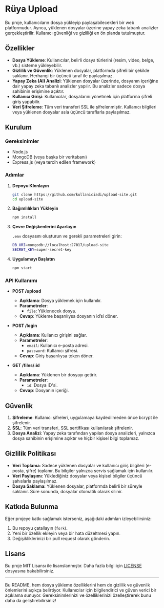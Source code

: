 
# Rüya Upload

Bu proje, kullanıcıların dosya yükleyip paylaşabilecekleri bir web platformudur. Ayrıca, yüklenen dosyalar üzerine yapay zeka tabanlı analizler gerçekleştirilir. Kullanıcı güvenliği ve gizliliği en ön planda tutulmuştur.

## Özellikler

- **Dosya Yükleme**: Kullanıcılar, belirli dosya türlerini (resim, video, belge, vb.) sisteme yükleyebilir.
- **Gizlilik ve Güvenlik**: Yüklenen dosyalar, platformda şifreli bir şekilde saklanır. Herhangi bir üçüncü taraf ile paylaşılmaz.
- **Yapay Zeka (AI) Analizi**: Yüklenen dosyalar üzerinde, dosyanın içeriğine dair yapay zeka tabanlı analizler yapılır. Bu analizler sadece dosya sahibinin erişimine açıktır.
- **Kullanıcı Girişi**: Kullanıcılar, dosyalarını yönetmek için platforma şifreli giriş yapabilir.
- **Veri Şifreleme**: Tüm veri transferi SSL ile şifrelenmiştir. Kullanıcı bilgileri veya yüklenen dosyalar asla üçüncü taraflarla paylaşılmaz.

## Kurulum

### Gereksinimler

- Node.js 
- MongoDB (veya başka bir veritabanı)
- Express.js (veya tercih edilen framework)

### Adımlar

1. **Depoyu Klonlayın**

   ```bash
   git clone https://github.com/kullaniciadi/upload-site.git
   cd upload-site
   ```

2. **Bağımlılıkları Yükleyin**

   ```bash
   npm install
   ```

3. **Çevre Değişkenlerini Ayarlayın**

   `.env` dosyasını oluşturun ve gerekli parametreleri girin:

   ```bash
   DB_URI=mongodb://localhost:27017/upload-site
   SECRET_KEY=super-secret-key
   ```

4. **Uygulamayı Başlatın**

   ```bash
   npm start
   ```

### API Kullanımı

- **POST /upload**
    - **Açıklama**: Dosya yüklemek için kullanılır.
    - **Parametreler**:
      - `file`: Yüklenecek dosya.
    - **Cevap**: Yükleme başarılıysa dosyanın id’si döner.

- **POST /login**
    - **Açıklama**: Kullanıcı girişini sağlar.
    - **Parametreler**:
      - `email`: Kullanıcı e-posta adresi.
      - `password`: Kullanıcı şifresi.
    - **Cevap**: Giriş başarılıysa token döner.

- **GET /files/:id**
    - **Açıklama**: Yüklenen bir dosyayı getirir.
    - **Parametreler**:
      - `id`: Dosya ID'si.
    - **Cevap**: Dosyanın içeriği.

## Güvenlik

1. **Şifreleme**: Kullanıcı şifreleri, uygulamaya kaydedilmeden önce bcrypt ile şifrelenir.
2. **SSL**: Tüm veri transferi, SSL sertifikası kullanılarak şifrelenir.
3. **Dosya Analizi**: Yapay zeka tarafından yapılan dosya analizleri, yalnızca dosya sahibinin erişimine açıktır ve hiçbir kişisel bilgi toplamaz.

## Gizlilik Politikası

- **Veri Toplama**: Sadece yüklenen dosyalar ve kullanıcı giriş bilgileri (e-posta, şifre) toplanır. Bu bilgiler yalnızca servis sağlamak için kullanılır.
- **Veri Paylaşımı**: Yüklediğiniz dosyalar veya kişisel bilgiler üçüncü şahıslarla paylaşılmaz.
- **Dosya Saklama**: Yüklenen dosyalar, platformda belirli bir süreyle saklanır. Süre sonunda, dosyalar otomatik olarak silinir.

## Katkıda Bulunma

Eğer projeye katkı sağlamak isterseniz, aşağıdaki adımları izleyebilirsiniz:

1. Bu repoyu çatallayın (`fork`).
2. Yeni bir özellik ekleyin veya bir hata düzeltmesi yapın.
3. Değişikliklerinizi bir pull request olarak gönderin.

## Lisans

Bu proje MIT Lisansı ile lisanslanmıştır. Daha fazla bilgi için [LICENSE](./LICENSE) dosyasına bakabilirsiniz.

---

Bu README, hem dosya yükleme özelliklerini hem de gizlilik ve güvenlik önlemlerini açıkça belirtiyor. Kullanıcılar için bilgilendirici ve güven verici bir açıklama sunuyor. Gereksinimlerinizi ve özelliklerinizi özelleştirerek bunu daha da geliştirebilirsiniz!
